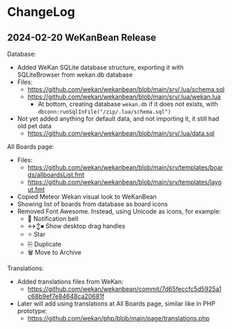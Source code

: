 # ChangeLog

## 2024-02-20 WeKanBean Release

Database:
- Added WeKan SQLite database structure, exporting it with SQLiteBrowser from wekan.db database
- Files:
  - https://github.com/wekan/wekanbean/blob/main/srv/.lua/schema.sql 
  - https://github.com/wekan/wekanbean/blob/main/srv/.lua/wekan.lua
    - At bottom, creating database `wekan.db` if it does not exists, with `dbconn:runSqlInFile("/zip/.lua/schema.sql")`
- Not yet added anything for default data, and not importing it, it still had old pet data
  - https://github.com/wekan/wekanbean/blob/main/srv/.lua/data.sql

All Boards page:
- Files:
  - https://github.com/wekan/wekanbean/blob/main/srv/templates/boards/allboardsList.fmt
  - https://github.com/wekan/wekanbean/blob/main/srv/templates/layout.fmt
- Copied Meteor Wekan visual look to WeKanBean
 - Showing list of boards from database as board icons
- Removed Font Awesome. Instead, using Unicode as icons, for example:
  - 🔔 Notification bell
  - ↔↕⏹ Show desktop drag handles
  - ⭐ Star
  - ⎘ Duplicate
  - 🗑 Move to Archive

Translations:
- Added translations files from WeKan:
  - https://github.com/wekan/wekanbean/commit/7d65feccfc5d5925a1c68b9ef7e84648ca20681f
- Later will add using translations at All Boards page, similar like in PHP prototype:
  - https://github.com/wekan/php/blob/main/page/translations.php